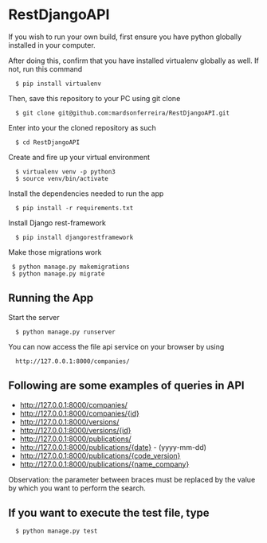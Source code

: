 # RestDjangoAPI

If you wish to run your own build, first ensure you have python globally installed in your computer.

After doing this, confirm that you have installed virtualenv globally as well. If not, run this command 
```
  $ pip install virtualenv
```

Then, save this repository to your PC using git clone 
```
  $ git clone git@github.com:mardsonferreira/RestDjangoAPI.git
```

Enter into your the cloned repository as such 
```
  $ cd RestDjangoAPI 
```

Create and fire up your virtual environment 
```
  $ virtualenv venv -p python3
  $ source venv/bin/activate
```
Install the dependencies needed to run the app 
```
  $ pip install -r requirements.txt
```
Install Django rest-framework 
```
  $ pip install djangorestframework
```
Make those migrations work 
 ```
  $ python manage.py makemigrations
  $ python manage.py migrate
```  
## Running the App 

Start the server 
```
  $ python manage.py runserver
```

You can now access the file api service on your browser by using 
```
  http://127.0.0.1:8000/companies/
```

## Following are some examples of queries in API 
* http://127.0.0.1:8000/companies/ 
* http://127.0.0.1:8000/companies/{id} 
* http://127.0.0.1:8000/versions/ 
* http://127.0.0.1:8000/versions/{id} 
* http://127.0.0.1:8000/publications/ 
* http://127.0.0.1:8000/publications/{date} - (yyyy-mm-dd) 
* http://127.0.0.1:8000/publications/{code_version} 
* http://127.0.0.1:8000/publications/{name_company}

Observation: the parameter between braces must be replaced by the value by which you want to perform the search.

## If you want to execute the test file, type 
```
  $ python manage.py test
```

